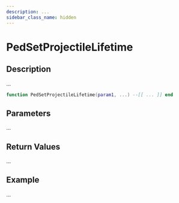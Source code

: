 ```yaml
---
description: ...
sidebar_class_name: hidden
---
```


# PedSetProjectileLifetime

## Description

...

```lua
function PedSetProjectileLifetime(param1, ...) --[[ ... ]] end
```

## Parameters

...

## Return Values

...

## Example

...


